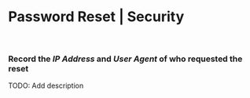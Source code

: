 # Password Reset | Security
<br>

### Record the _IP Address_ and _User Agent_ of who requested the reset

TODO: Add description